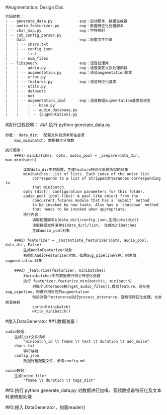 #Augmentation: Design Doc
```python
代码结构：
| -- generate_data.py            exp：启动脚本，数据生成器
| -- audio_featurizer.py         exp：数据特征化处理脚本
| -- char_map.py                 exp：字符映射
| -- job_config_parser.py
| -- data                        exp：配置文件目录
|    | -- chars.txt
|    | -- config.json
|    | -- list
|    | -- num_files
| -- libspeech                   exp：语音处理库
|    | -- addio.py               exp：语音类定义及处理函数
|    | -- augmentation.py        exp：语音augmentation脚本
|    | -- error.py
|    | -- features.py            exp：语音特征化基类
|    | -- utils.py
|    | -- datasets  
|    | -- net
|    | -- augmentation_impl      exp：语音数据augmentation基类及派生
|    |    | -- base.py
|    |    | -- audio_database.py
|    |    | -- {augmentation}.py
```

#执行过程说明：
##1.执行 python generate_data.py

    参数： data_dir:  配置文件及清单所在目录
        max_minibatch: 数据最大分块数

    执行顺序：
        ###1）minibatches, opts, audio_pool = _prepare(data_dir, max_minibatch)

            读取data_dir中的配置，生成feature特征化处理所需的对象
            minibatches: List of lists. Each index of the outer list
                corresponds to a list of StrippedUtterances corresponding to
                that minibatch.
            opts (dict): Configuration parameters for this folder.
            audio_pool (pool-like): A pool-like object from the
                concurrent.futures module that has a `submit` method
                to be invoked by new tasks. Also has a `shutdown` method
                that needs to be invoked when appropriate.
            执行内容：
                读取配置脚本${data_dir}/config.json,生成opts(dict)
                读取数据文件清单${data_dir}/list， 生成minibatches
                生成audio_pool对象

        ###2）featurizer = _instantiate_featurizer(opts, audio_pool, data_dir, False)
            生成AudioFeaturizer对象
            初始化AudioFeaturizer对象，如果aug_pipeline存在，则生成augmenttation对象

        ###3）_featurize(featurizer, minibatches)
            对minibatches中的数据进行相关特征化处理
            执行 featurizer.featurize_minibatch(i, minibatch)
                对每个utterance执行get_audio_files(),提取feature，若存在aug_pipeline，则进行相对应的augmentation
                然后对每个utterance执行process_utterance，音频谱特征化处理，文本转录映射
                sorted(minibatch)
                write_minibatch()


#接入DataGenerator
##1.数据准备：

    audio数据：
        生成list文件清单
            "minibatch_id \t fname \t text \t duration \t add_noise"
        chars.txt
            字符映射
        config.json
            数据处理配置文件，参考config.md

    noise数据：
        生成index_file:
            "fname \t duration \t tags_dist"

##2.执行 python generate_data.py
    对数据进行加噪、音频数据谱特征化及文本转录映射处理

##3.接入 DataGenerator，加载reader()
